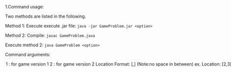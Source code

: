 <snippet>
  <content><![CDATA[
Game Problem
Author: Tsunghan Lee
Date: Apr 23 2017

## 1.Command usage:
Two methods are listed in the following.

Method 1:
Execute  execute .jar file:
  `java -jar GameProblem.jar <option>`

Method 2:
Compile:
  `javac GameProblem.java`

Execute method 2:
  `java GameProblem <option>`

Command arguments:
<option>  1 : for game version 1
          2 : for game version 2

Location Format: [<x>,<y>] (Note:no space in between)
  ex. Location: [2,3]

Direction faced Format: (Note: either <N> or <S> or <E> or <W>)
  ex. Direction faced: N

Actions Format: <M>,<L>,<R> (Note:no space in between):
  ex. Actions: M,M,M,L,M,R,R,R

Maximum actions allowed Format: (Note: Integer only)
  ex. Maximum actions allowed: 4


## 2.Design
Utilized Object-oriented design to achieve the goal of easy maintaining and
developing new features. Five classes are included, and each class has its
own tester to make sure that they perform correctly. When encountered Invalid
input, such as illegal location, exceptions are handled. Class are listed in
the following.

Coordinate:
Store coordinate information (x,y) and corresponding operations,
i.e. move one step toward each direction.

Agent:
Store an agent's information (current coordinates) and actions,
i.e. turn left, turn right, move one step forward.

Game:
Basic game information data, involving an agent, and methods to
set initial condition, including location and direction faced.

Game1:
Extending Game class and add action-taking sequence method to form
the version 1 game.

Game2:
Extending Game class and add new feature to perform path searching in order
to become version 2 game.


## 3.Algorithm
In the game version 2, path searching is implemented in the sense of
backtracking algorithm, which is similar to DFS with some modification.
In each step, it checks whether the agent satisfies the target direction and
target location. If it reaches the target, then add the path into the
solution ArrayList. If not and doesn't reach the maximum actions allowed, it
recursively do the searching. In the last case, the agent doesn't satisfy
the targeting condition but reaches the maximum actions allowed, it remove
the last step in the path, and return.

]]></content>
  <tabTrigger>readme</tabTrigger>
</snippet>

